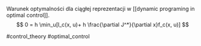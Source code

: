 Warunek optymalności dla ciągłej reprezentacji w [[dynamic programing in optimal control]].
$$
0 = h \min_u[l_c(x, u)+ h \frac{\partial J^*}{\partial x}f_c(x, u)]
$$

#control_theory #optimal_control 